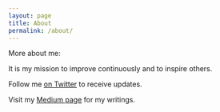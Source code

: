 ```yaml
---
layout: page
title: About
permalink: /about/
---
```


More about me: 

It is my mission to improve continuously and to inspire others.

Follow me [on Twitter][twitter] to receive updates.

Visit my [Medium page][medium] for my writings.

[twitter]: https://www.linkedin.com/in/noahpierau
[medium]: https://github.com/noahpierau
